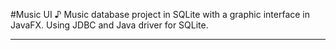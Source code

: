 #Music UI ♪
Music database project in SQLite with a graphic interface in JavaFX.
Using JDBC and Java driver for SQLite.
***

